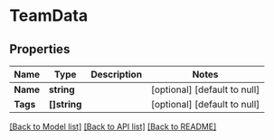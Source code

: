 # TeamData

## Properties
Name | Type | Description | Notes
------------ | ------------- | ------------- | -------------
**Name** | **string** |  | [optional] [default to null]
**Tags** | **[]string** |  | [optional] [default to null]

[[Back to Model list]](../README.md#documentation-for-models) [[Back to API list]](../README.md#documentation-for-api-endpoints) [[Back to README]](../README.md)


